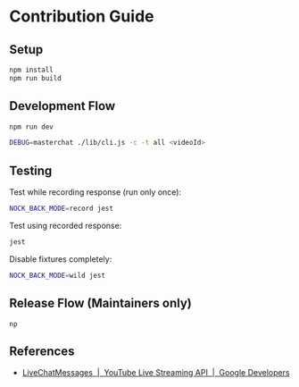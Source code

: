 # Contribution Guide

## Setup

```bash
npm install
npm run build
```

## Development Flow

```bash
npm run dev
```

```bash
DEBUG=masterchat ./lib/cli.js -c -t all <videoId>
```

## Testing

Test while recording response (run only once):

```bash
NOCK_BACK_MODE=record jest
```

Test using recorded response:

```bash
jest
```

Disable fixtures completely:

```bash
NOCK_BACK_MODE=wild jest
```

## Release Flow (Maintainers only)

```
np
```

## References

- [LiveChatMessages  |  YouTube Live Streaming API  |  Google Developers](https://developers.google.com/youtube/v3/live/docs/liveChatMessages)
